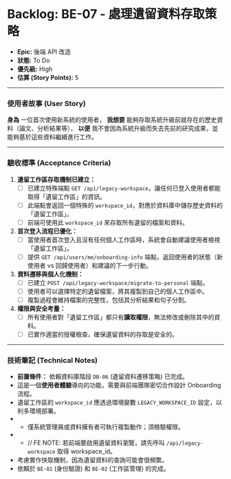 # Backlog: BE-07 - 處理遺留資料存取策略

- **Epic:** 後端 API 改造
- **狀態:** To Do
- **優先級:** High
- **估算 (Story Points):** 5

---

### 使用者故事 (User Story)

**身為** 一位首次使用新系統的使用者，
**我想要** 能夠存取系統升級前就存在的歷史資料（論文、分析結果等），
**以便** 我不會因為系統升級而失去先前的研究成果，並能夠基於這些資料繼續進行工作。

---

### 驗收標準 (Acceptance Criteria)

1.  **遺留工作區存取機制已建立：**
    -   [ ] 已建立特殊端點 `GET /api/legacy-workspace`，讓任何已登入使用者都能取得「遺留工作區」的資訊。
    -   [ ] 此端點會返回一個特殊的 `workspace_id`，對應於資料庫中儲存歷史資料的「遺留工作區」。
    -   [ ] 前端可使用此 `workspace_id` 來存取所有遺留的檔案和資料。

2.  **首次登入流程已優化：**
    -   [ ] 當使用者首次登入且沒有任何個人工作區時，系統會自動建議使用者檢視「遺留工作區」。
    -   [ ] 提供 `GET /api/users/me/onboarding-info` 端點，返回使用者的狀態（新使用者 vs 回歸使用者）和建議的下一步行動。

3.  **資料遷移與個人化機制：**
    -   [ ] 已建立 `POST /api/legacy-workspace/migrate-to-personal` 端點。
    -   [ ] 使用者可以選擇特定的遺留檔案，將其複製到自己的個人工作區中。
    -   [ ] 複製過程會維持檔案的完整性，包括其分析結果和句子分割。

4.  **權限與安全考量：**
    -   [ ] 所有使用者對「遺留工作區」都只有**讀取權限**，無法修改或刪除其中的資料。
    -   [ ] 已實作適當的授權檢查，確保遺留資料的存取是安全的。

---

### 技術筆記 (Technical Notes)

-   **前置條件：** 依賴資料庫階段 `DB-06` (遺留資料遷移策略) 已完成。
-   這是一個**使用者體驗**導向的功能，需要與前端團隊密切合作設計 Onboarding 流程。
-   遺留工作區的 `workspace_id` 應透過環境變數 `LEGACY_WORKSPACE_ID` 設定，以利多環境部署。
-   -   僅系統管理員或資料擁有者可執行複製動作；須檢驗權限。
-   -   // FE NOTE: 若前端要啟用遺留資料瀏覽，請先呼叫 `/api/legacy-workspace` 取得 workspace_id。
-   考慮實作快取機制，因為遺留資料的查詢可能會很頻繁。
-   依賴於 `BE-01` (身份驗證) 和 `BE-02` (工作區管理) 的完成。 